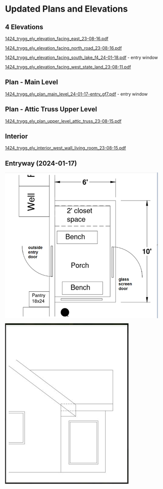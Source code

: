 # Updated Plans and Elevations

## 4 Elevations 


[1424_trygg_ely_elevation_facing_east_23-08-16.pdf](1424_trygg_ely_elevation_facing_east_23-08-16.pdf)

[1424_trygg_ely_elevation_facing_north_road_23-08-16.pdf](1424_trygg_ely_elevation_facing_north_road_23-08-16.pdf)

[1424_trygg_ely_elevation_facing_south_lake_f4_24-01-18.pdf](1424_trygg_ely_elevation_facing_south_lake_f4_24-01-18.pdf) - entry window

[1424_trygg_ely_elevation_facing_west_state_land_23-08-11.pdf](1424_trygg_ely_elevation_facing_west_state_land_23-08-11.pdf)

## Plan -  Main Level

[1424_trygg_ely_plan_main_level_24-01-17-entry_gf7.pdf](1424_trygg_ely_plan_main_level_24-01-17-entry_gf7.pdf) - entry window

## Plan - Attic Truss Upper Level

[1424_trygg_ely_plan_upper_level_attic_truss_23-08-15.pdf](1424_trygg_ely_plan_upper_level_attic_truss_23-08-15.pdf)

## Interior

[1424_trygg_ely_interior_west_wall_living_room_23-08-15.pdf](1424_trygg_ely_interior_west_wall_living_room_23-08-15.pdf)

## Entryway (2024-01-17)

![Entry Plan](2024-01-17-EntryPlan.png)

![New Entry Window](2024-01-17-NewEntryWindow.jpg)